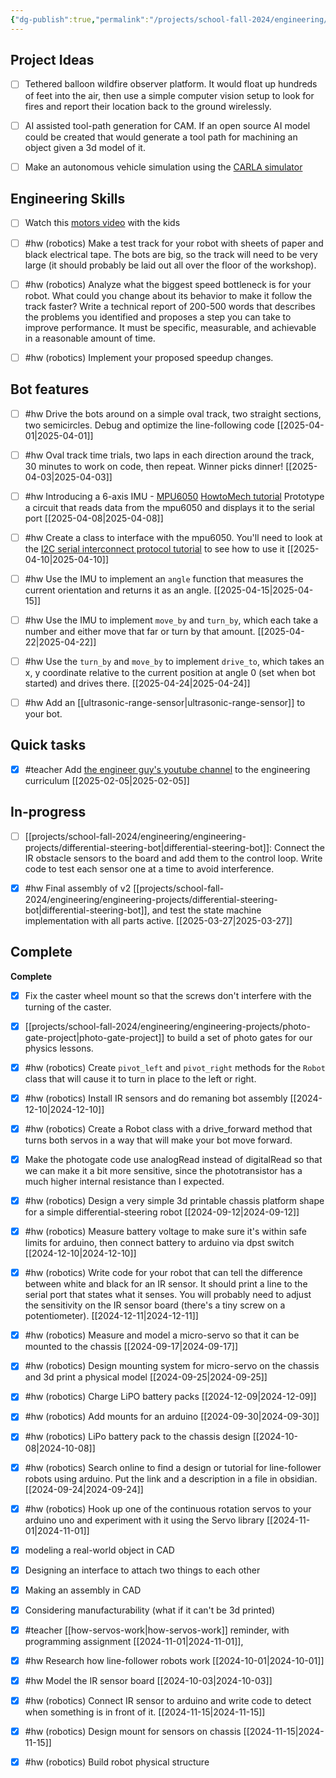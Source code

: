 ```yaml
---
{"dg-publish":true,"permalink":"/projects/school-fall-2024/engineering/engineering-kanban/"}
---
```



## Project Ideas

- [ ] Tethered balloon wildfire observer platform. It would float up hundreds of feet into the air, then use a simple computer vision setup to look for fires and report their location back to the ground wirelessly.
- [ ] AI assisted tool-path generation for CAM. If an open source AI model could be created that would generate a tool path for machining an object given a 3d model of it.
- [ ] Make an autonomous vehicle simulation using the [CARLA simulator](https://carla.org/)


## Engineering Skills

- [ ] Watch this [motors video](https://www.youtube.com/watch?v=-PCuDnpgiew) with the kids
- [ ] #hw (robotics) Make a test track for your robot with sheets of paper and black electrical tape. The bots are big, so the track will need to be very large (it should probably be laid out all over the floor of the workshop).
- [ ] #hw (robotics) Analyze what the biggest speed bottleneck is for your robot. What could you change about its behavior to make it follow the track faster? Write a technical report of 200-500 words that describes the problems you identified and proposes a step you can take to improve performance. It must be specific, measurable, and achievable in a reasonable amount of time.
- [ ] #hw (robotics) Implement your proposed speedup changes.


## Bot features

- [ ] #hw Drive the bots around on a simple oval track, two straight sections, two semicircles. Debug and optimize the line-following code [[2025-04-01\|2025-04-01]]
- [ ] #hw Oval track time trials, two laps in each direction around the track, 30 minutes to work on code, then repeat. Winner picks dinner! [[2025-04-03\|2025-04-03]]
- [ ] #hw Introducing a 6-axis IMU - [MPU6050](https://components101.com/sensors/mpu6050-module) [HowtoMech tutorial](https://howtomechatronics.com/tutorials/arduino/arduino-and-mpu6050-accelerometer-and-gyroscope-tutorial/) Prototype a circuit that reads data from the mpu6050 and displays it to the serial port [[2025-04-08\|2025-04-08]]
- [ ] #hw Create a class to interface with the mpu6050. You'll need to look at the [I2C serial interconnect protocol tutorial](https://learn.sparkfun.com/tutorials/i2c/all) to see how to use it [[2025-04-10\|2025-04-10]]
- [ ] #hw Use the IMU to implement an `angle` function that measures the current orientation and returns it as an angle. [[2025-04-15\|2025-04-15]]
- [ ] #hw Use the IMU to implement `move_by` and `turn_by`, which each take a number and either move that far or turn by that amount.  [[2025-04-22\|2025-04-22]]
- [ ] #hw Use the `turn_by` and `move_by` to implement `drive_to`, which takes an x, y coordinate relative to the current position at angle 0 (set when bot started) and drives there. [[2025-04-24\|2025-04-24]]
- [ ] #hw Add an [[ultrasonic-range-sensor\|ultrasonic-range-sensor]] to your bot.


## Quick tasks

- [x] #teacher Add [the engineer guy's youtube channel](https://www.youtube.com/@engineerguyvideo/playlists) to the engineering curriculum [[2025-02-05\|2025-02-05]]


## In-progress

- [ ] [[projects/school-fall-2024/engineering/engineering-projects/differential-steering-bot\|differential-steering-bot]]: Connect the IR obstacle sensors to the board and add them to the control loop. Write code to test each sensor one at a time to avoid interference.
- [x] #hw Final assembly of v2 [[projects/school-fall-2024/engineering/engineering-projects/differential-steering-bot\|differential-steering-bot]], and test the state machine implementation with all parts active. [[2025-03-27\|2025-03-27]]


## Complete

**Complete**
- [x] Fix the caster wheel mount so that the screws don't interfere with the turning of the caster.
- [x] [[projects/school-fall-2024/engineering/engineering-projects/photo-gate-project\|photo-gate-project]] to build a set of photo gates for our physics lessons.
- [x] #hw (robotics) Create `pivot_left` and `pivot_right` methods for the `Robot` class that will cause it to turn in place to the left or right.
- [x] #hw (robotics) Install IR sensors and do remaning bot assembly [[2024-12-10\|2024-12-10]]
- [x] #hw (robotics) Create a Robot class with a drive_forward method that turns both servos in a way that will make your bot move forward.
- [x] Make the photogate code use analogRead instead of digitalRead so that we can make it a bit more sensitive, since the phototransistor has a much higher internal resistance than I expected.
- [x] #hw (robotics) Design a very simple 3d printable chassis platform shape for a simple differential-steering robot [[2024-09-12\|2024-09-12]]
- [x] #hw (robotics) Measure battery voltage to make sure it's within safe limits for arduino, then connect battery to arduino via dpst switch [[2024-12-10\|2024-12-10]]
- [x] #hw (robotics) Write code for your robot that can tell the difference between white and black for an IR sensor. It should print a line to the serial port that states what it senses. You will probably need to adjust the sensitivity on the IR sensor board (there's a tiny screw on a potentiometer). [[2024-12-11\|2024-12-11]]
- [x] #hw (robotics) Measure and model a micro-servo so that it can be mounted to the chassis [[2024-09-17\|2024-09-17]]
- [x] #hw (robotics) Design mounting system for micro-servo on the chassis and 3d print a physical model [[2024-09-25\|2024-09-25]]
- [x] #hw (robotics) Charge LiPO battery packs [[2024-12-09\|2024-12-09]]
- [x] #hw (robotics) Add mounts for an arduino [[2024-09-30\|2024-09-30]]
- [x] #hw (robotics) LiPo battery pack to the chassis design [[2024-10-08\|2024-10-08]]
- [x] #hw (robotics) Search online to find a design or tutorial for line-follower robots using arduino. Put the link and a description in a file in obsidian. [[2024-09-24\|2024-09-24]]
- [x] #hw (robotics) Hook up one of the continuous rotation servos to your arduino uno and experiment with it using the Servo library [[2024-11-01\|2024-11-01]]
- [x] modeling a real-world object in CAD
- [x] Designing an interface to attach two things to each other
- [x] Making an assembly in CAD
- [x] Considering manufacturability (what if it can't be 3d printed)
- [x] #teacher [[how-servos-work\|how-servos-work]] reminder, with programming assignment [[2024-11-01\|2024-11-01]],
- [x] #hw Research how line-follower robots work [[2024-10-01\|2024-10-01]]
- [x] #hw Model the IR sensor board [[2024-10-03\|2024-10-03]]
- [x] #hw (robotics) Connect IR sensor to arduino and write code to detect when something is in front of it. [[2024-11-15\|2024-11-15]]
- [x] #hw (robotics) Design mount for sensors on chassis [[2024-11-15\|2024-11-15]]
- [x] #hw (robotics) Build robot physical structure




